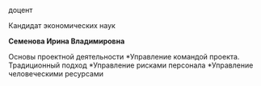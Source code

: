 доцент

Кандидат экономических наук

**Семенова Ирина Владимировна**

Основы проектной деятельности
	*Управление командой проекта. Традиционный подход
	*Управление рисками персонала
	*Управление человеческими ресурсами